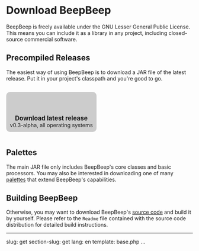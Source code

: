 Download BeepBeep
=================

BeepBeep is freely available under the GNU Lesser General Public License. This means you can include it as a library in any project, including closed-source commercial software.

## Precompiled Releases

The easiest way of using BeepBeep is to download a JAR file of the latest release. Put it in your project's classpath and you're good to go.

<p style="text-align:center;background:#ccc;border-radius:10px;padding:10px;display:inline-block">
<span style="background: url('images/ico-windows.png') no-repeat;background-size: contain;width:48px;height:48px;display:inline-block"><span style="display:none">Windows</span></span>
<span style="background: url('images/ico-macos.png') no-repeat;background-size: contain;width:48px;height:48px;display:inline-block"><span style="display:none">Mac</span></span>
<span style="background: url('images/ico-linux.png') no-repeat;background-size: contain;width:48px;height:48px;display:inline-block"><span style="display:none">Linux</span></span>
<br/>
<a href="https://github.com/liflab/beepbeep-3/releases/latest"><span style="display:inline-block;font-size:120%;font-weight:bold;">Download latest release<br/><span style="font-size:85%;font-weight:normal">v0.3-alpha, all operating systems</span></span></a>
</p>


## Palettes

The main JAR file only includes BeepBeep's core classes and basic processors. You may also be interested in downloading one of many [palettes](palettes.html) that extend BeepBeep's capabilities.

## Building BeepBeep

Otherwise, you may want to download BeepBeep's [source code](https://github.com/liflab/beepbeep-3) and build it by yourself. Please refer to the `Readme` file contained with the source code distribution for detailed build instructions.

<!-- :wrap=soft: -->
---
slug: get
section-slug: get
lang: en
template: base.php
...
